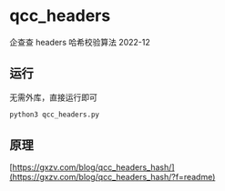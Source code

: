 # qcc_headers
企查查 headers 哈希校验算法 2022-12

## 运行
无需外库，直接运行即可
```bash
python3 qcc_headers.py
```

## 原理
[https://gxzv.com/blog/qcc_headers_hash/](https://gxzv.com/blog/qcc_headers_hash/?f=readme)